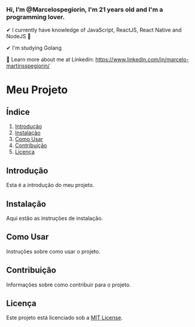 <h3>Hi, I’m @Marcelospegiorin, I'm 21 years old and I'm a programming lover. </h3>

✔ I currently have knowledge of JavaScript, ReactJS, React Native and NodeJS 💭

✔ I'm studying Golang

📢 Learn more about me at Linkedin: https://www.linkedin.com/in/marcelo-martinsspegiorin/

# Meu Projeto

## Índice

1. [Introdução](#introdução)
2. [Instalação](#instalação)
3. [Como Usar](#como-usar)
4. [Contribuição](#contribuição)
5. [Licença](#licença)

## Introdução

Esta é a introdução do meu projeto.

## Instalação

Aqui estão as instruções de instalação.

## Como Usar

Instruções sobre como usar o projeto.

## Contribuição

Informações sobre como contribuir para o projeto.

## Licença

Este projeto está licenciado sob a [MIT License](LICENSE).

<!---
Marcelospegiorin/Marcelospegiorin is a ✨ special ✨ repository because its `README.md` (this file) appears on your GitHub profile.
You can click the Preview link to take a look at your changes.
--->
